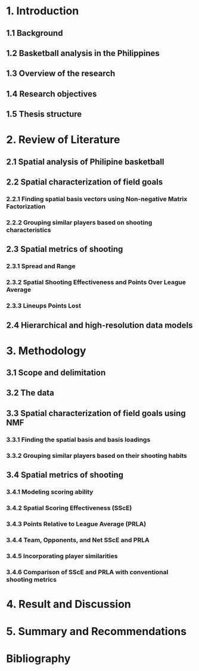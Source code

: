 # 1. Introduction


## 1.1 Background


## 1.2 Basketball analysis in the Philippines


## 1.3 Overview of the research


## 1.4 Research objectives


## 1.5 Thesis structure


# 2. Review of Literature


## 2.1 Spatial analysis of Philipine basketball


## 2.2 Spatial characterization of field goals


### 2.2.1 Finding spatial basis vectors using Non-negative Matrix Factorization


### 2.2.2 Grouping similar players based on shooting characteristics


## 2.3 Spatial metrics of shooting


### 2.3.1 Spread and Range


### 2.3.2 Spatial Shooting Effectiveness and Points Over League Average


### 2.3.3 Lineups Points Lost



## 2.4 Hierarchical and high-resolution data models


# 3.  Methodology


## 3.1 Scope and delimitation


## 3.2 The data


## 3.3 Spatial characterization of field goals using NMF


### 3.3.1 Finding the spatial basis and basis loadings


### 3.3.2 Grouping similar players based on their shooting habits


## 3.4 Spatial metrics of shooting


### 3.4.1 Modeling scoring ability


### 3.4.2 Spatial Scoring Effectiveness (SScE)


### 3.4.3 Points Relative to League Average (PRLA)


### 3.4.4 Team, Opponents, and Net SScE and PRLA


### 3.4.5 Incorporating player similarities


### 3.4.6 Comparison of SScE and PRLA with conventional shooting metrics


# 4. Result and Discussion


# 5. Summary and Recommendations


# Bibliography
